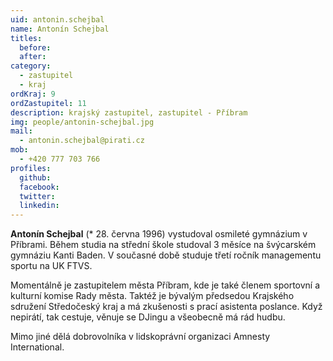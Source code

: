 ```yaml
---
uid: antonin.schejbal
name: Antonín Schejbal
titles:
  before:
  after:
category:
  - zastupitel
  - kraj
ordKraj: 9
ordZastupitel: 11
description: krajský zastupitel, zastupitel - Příbram
img: people/antonin-schejbal.jpg
mail:
  - antonin.schejbal@pirati.cz
mob:
  - +420 777 703 766
profiles:
  github:
  facebook:
  twitter:
  linkedin:
---
```


**Antonín Schejbal** (* 28. června 1996) vystudoval osmileté gymnázium v Příbrami. Během studia na střední škole studoval 3 měsíce na švýcarském gymnáziu Kanti Baden. V současné době studuje třetí ročník managementu sportu na UK FTVS.

Momentálně je zastupitelem města Příbram, kde je také členem sportovní a kulturní komise Rady města. Taktéž je bývalým předsedou Krajského sdružení Středočeský kraj a má zkušenosti s prací asistenta poslance. Když nepirátí, tak cestuje, věnuje se DJingu a všeobecně má rád hudbu.

Mimo jiné dělá dobrovolníka v lidskoprávní organizaci Amnesty International.  
